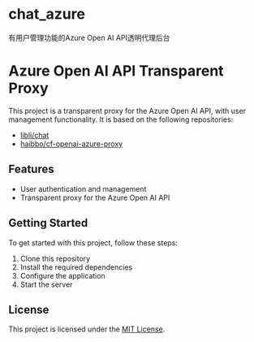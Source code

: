# chat_azure
有用户管理功能的Azure Open AI  API透明代理后台

# Azure Open AI API Transparent Proxy

This project is a transparent proxy for the Azure Open AI API, with user management functionality. It is based on the following repositories:

- [libli/chat](https://github.com/libli/chat)
- [haibbo/cf-openai-azure-proxy](https://github.com/haibbo/cf-openai-azure-proxy)

## Features

- User authentication and management
- Transparent proxy for the Azure Open AI API

## Getting Started

To get started with this project, follow these steps:

1. Clone this repository
2. Install the required dependencies
3. Configure the application
4. Start the server

## License

This project is licensed under the [MIT License](https://opensource.org/licenses/MIT).

